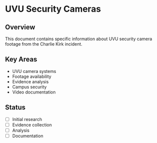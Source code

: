 # UVU Security Cameras

## Overview
This document contains specific information about UVU security camera footage from the Charlie Kirk incident.

## Key Areas
- UVU camera systems
- Footage availability
- Evidence analysis
- Campus security
- Video documentation

## Status
- [ ] Initial research
- [ ] Evidence collection
- [ ] Analysis
- [ ] Documentation